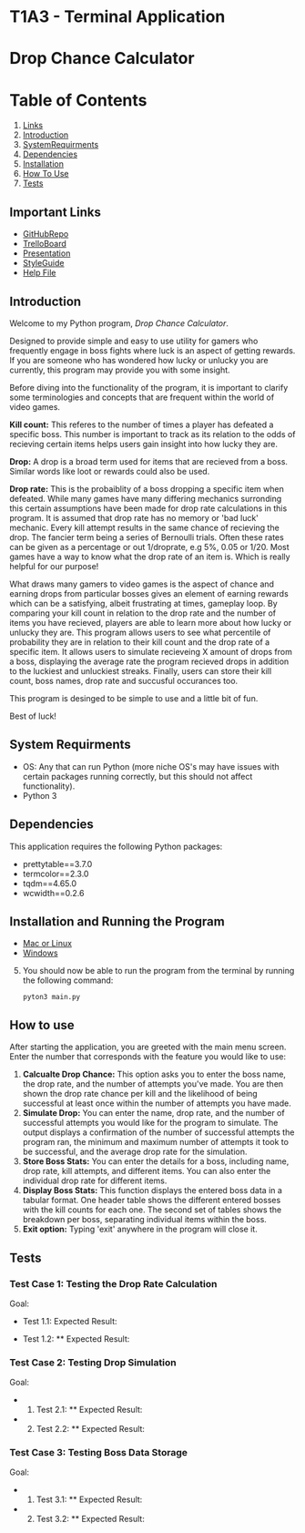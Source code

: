 # T1A3 - Terminal Application
# **Drop Chance Calculator**

# Table of Contents

1. [Links](#ImportantLinks)
2. [Introduction](#Introduction)
3. [SystemRequirments](#system-requirments)
4. [Dependencies](#Dependencies)
5. [Installation](#Installation)
6. [How To Use](#how-to-use)
7. [Tests](#tests)

## Important Links <a name="ImportantLinks"></a>

* [GitHubRepo](https://github.com/CameronWD/T1A3)
* [TrelloBoard](https://trello.com/b/3npKVqHD/t1a3-drop-rate-calculator)
* [Presentation]()
* [StyleGuide](https://peps.python.org/pep-0008/)
* [Help File]()

## Introduction <a name="Introduction"></a>

Welcome to my Python program, *Drop Chance Calculator*. 

Designed to provide simple and easy to use utility for gamers who frequently engage in boss fights where luck is an aspect of getting rewards. If you are someone who has wondered how lucky or unlucky you are currently, this program may provide you with some insight. 

Before diving into the functionality of the program, it is important to clarify some terminologies and concepts that are frequent within the world of video games. 

**Kill count:** This referes to the number of times a player has defeated a specific boss. This number is important to track as its relation to the odds of recieving certain items helps users gain insight into how lucky they are. 

**Drop:** A drop is a broad term used for items that are recieved from a boss. Similar words like loot or rewards could also be used. 

**Drop rate:** This is the probaiblity of a boss dropping a specific item when defeated. While many games have many differing mechanics surronding this certain assumptions have been made for drop rate calculations in this program. It is assumed that drop rate has no memory or 'bad luck' mechanic. Every kill attempt results in the same chance of recieving the drop. The fancier term being a series of Bernoulli trials. Often these rates can be given as a percentage or out 1/droprate, e.g 5%, 0.05 or 1/20.  Most games have a way to know what the drop rate of an item is. Which is really helpful for our purpose!

What draws many gamers to video games is the aspect of chance and earning drops from particular bosses gives an element of earning rewards which can be a satisfying, albeit frustrating at times, gameplay loop. By comparing your kill count in relation to the drop rate and the number of items you have recieved, players are able to learn more about how lucky or unlucky they are. This program allows users to see what percentile of probability they are in relation to their kill count and the drop rate of a specific item. It allows users to simulate recieveing X amount of drops from a boss, displaying the average rate the program recieved drops in addition to the luckiest and unluckiest streaks. Finally, users can store their kill count, boss names, drop rate and succusful occurances too. 

This program is desinged to be simple to use and a little bit of fun.

Best of luck!

## System Requirments <a name="System"></a>

- OS: Any that can run Python (more niche OS's may have issues with certain packages running correctly, but this should not affect functionality).
- Python 3

## Dependencies <a name="Dependencies"></a>

This application requires the following Python packages:

- prettytable==3.7.0
- termcolor==2.3.0
- tqdm==4.65.0
- wcwidth==0.2.6

## Installation and Running the Program<a name="Installation"></a>

- [Mac or Linux](helpMacLinux.md)
- [Windows](helpWindows.md)

5. You should now be able to run the program from the terminal by running the following command:

    ``` pyton3 main.py ```

## How to use <a name="How"></a>

After starting the application, you are greeted with the main menu screen. Enter the number that corresponds with the feature you would like to use:

1. **Calcualte Drop Chance:** This option asks you to enter the boss name, the drop rate, and the number of attempts you've made. You are then shown the drop rate chance per kill and the likelihood of being successful at least once within the number of attempts you have made.
2. **Simulate Drop:** You can enter the name, drop rate, and the number of successful attempts you would like for the program to simulate. The output displays a confirmation of the number of successful attempts the program ran, the minimum and maximum number of attempts it took to be successful, and the average drop rate for the simulation.
3. **Store Boss Stats:** You can enter the details for a boss, including name, drop rate, kill attempts, and different items. You can also enter the individual drop rate for different items.
4. **Display Boss Stats:** This function displays the entered boss data in a tabular format. One header table shows the different entered bosses with the kill counts for each one. The second set of tables shows the breakdown per boss, separating individual items within the boss.
5. **Exit option:** Typing 'exit' anywhere in the program will close it.

## Tests <a name="Test"></a>

### Test Case 1: Testing the Drop Rate Calculation
Goal:

* Test 1.1: 
     Expected Result:

* Test 1.2: 
** Expected Result:

### Test Case 2: Testing Drop Simulation
Goal:

* 1. Test 2.1: 
** Expected Result:

* 2. Test 2.2: 
** Expected Result:

### Test Case 3: Testing Boss Data Storage
Goal:

* 1. Test 3.1: 
** Expected Result:

* 2. Test 3.2: 
** Expected Result: